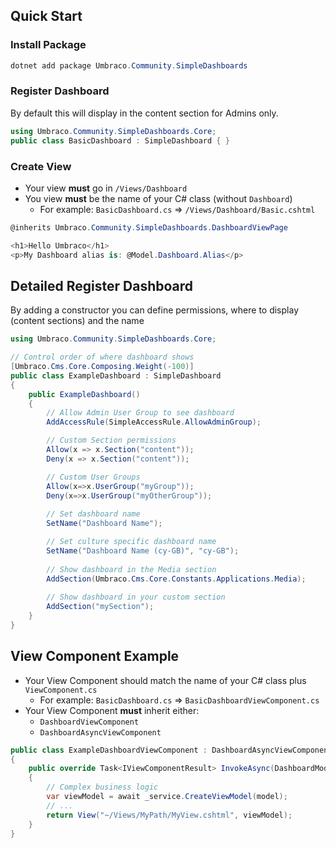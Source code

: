 ## Quick Start

### Install Package
```csharp
dotnet add package Umbraco.Community.SimpleDashboards 
```

### Register Dashboard

By default this will display in the content section for Admins only.
```csharp
using Umbraco.Community.SimpleDashboards.Core; 
public class BasicDashboard : SimpleDashboard { }
```

### Create View

- Your view **must** go in `/Views/Dashboard`
- You view **must** be the name of your C# class (without `Dashboard`)
  - For example: `BasicDashboard.cs` => `/Views/Dashboard/Basic.cshtml` 
```csharp
@inherits Umbraco.Community.SimpleDashboards.DashboardViewPage

<h1>Hello Umbraco</h1>
<p>My Dashboard alias is: @Model.Dashboard.Alias</p>
```

## Detailed Register Dashboard

By adding a constructor you can define permissions, where to display (content sections) and the name 
```csharp
using Umbraco.Community.SimpleDashboards.Core;

// Control order of where dashboard shows 
[Umbraco.Cms.Core.Composing.Weight(-100)]
public class ExampleDashboard : SimpleDashboard
{
    public ExampleDashboard()
    {
        // Allow Admin User Group to see dashboard
        AddAccessRule(SimpleAccessRule.AllowAdminGroup);

        // Custom Section permissions
        Allow(x => x.Section("content"));
        Deny(x => x.Section("content"));

        // Custom User Groups
        Allow(x=>x.UserGroup("myGroup"));
        Deny(x=>x.UserGroup("myOtherGroup"));
        
        // Set dashboard name
        SetName("Dashboard Name");

        // Set culture specific dashboard name 
        SetName("Dashboard Name (cy-GB)", "cy-GB");
        
        // Show dashboard in the Media section
        AddSection(Umbraco.Cms.Core.Constants.Applications.Media);
        
        // Show dashboard in your custom section
        AddSection("mySection");
    }
}
```

## View Component Example

- Your View Component should match the name of your C# class plus `ViewComponent.cs`
  - For example: `BasicDashboard.cs` => `BasicDashboardViewComponent.cs`
- Your View Component **must** inherit either:
  - `DashboardViewComponent`
  - `DashboardAsyncViewComponent`

```csharp
public class ExampleDashboardViewComponent : DashboardAsyncViewComponent
{
    public override Task<IViewComponentResult> InvokeAsync(DashboardModel model)
    {
        // Complex business logic
        var viewModel = await _service.CreateViewModel(model);
        // ...
        return View("~/Views/MyPath/MyView.cshtml", viewModel);
    }
}
```